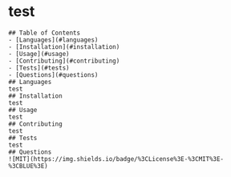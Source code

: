 # test
    ## Table of Contents
    - [Languages](#languages)
    - [Installation](#installation)
    - [Usage](#usage)
    - [Contributing](#contributing)
    - [Tests](#tests)
    - [Questions](#questions)
    ## Languages
    test
    ## Installation
    test
    ## Usage
    test
    ## Contributing
    test
    ## Tests
    test
    ## Questions
    ![MIT](https://img.shields.io/badge/%3CLicense%3E-%3CMIT%3E-%3CBLUE%3E)
    